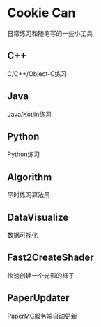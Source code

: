 # Cookie Can

日常练习和随笔写的一些小工具

## C++

C/C++/Object-C练习

## Java

Java/Kotlin练习

## Python

Python练习

## Algorithm

平时练习算法用

## DataVisualize

数据可视化

## Fast2CreateShader

快速创建一个光影的框子

## PaperUpdater

PaperMC服务端自动更新
